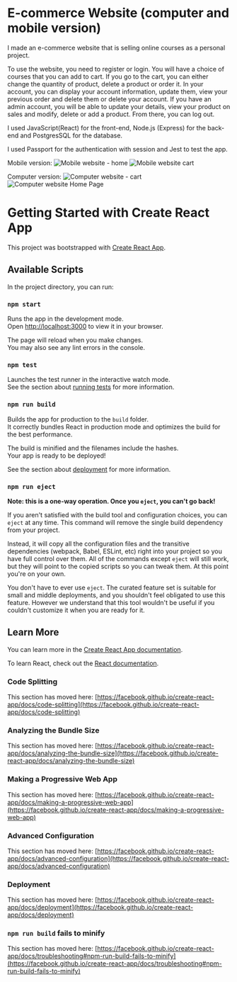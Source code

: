 # E-commerce Website (computer and mobile version)
I made an e-commerce website that is selling online courses as a personal project. 

To use the website, you need to register or login. You will have a choice of courses that you can add to cart. If you go to the cart, you can either change the quantity of product, delete a product or order it. 
In your account, you can display your account information, update them, view your previous order and delete them or delete your account.
If you have an admin account, you will be able to update your details, view your product on sales and modify, delete or add a product. From there, you can log out.

I used JavaScript(React) for the front-end, Node.js (Express) for the back-end and PostgresSQL for the database.

I used Passport for the authentication with session and Jest to test the app. 

Mobile version: 
![Mobile website - home](https://github.com/user-attachments/assets/99b0f62f-75dc-4230-9a29-9b0b513d22d0)
![Mobile website cart](https://github.com/user-attachments/assets/9276c6a3-dbc2-4cb4-a39b-2ebfabe87ca8)

Computer version:
![Computer website - cart](https://github.com/user-attachments/assets/713f9f18-c4ea-4ecf-9ec7-806a532edb19)
![Computer website Home Page](https://github.com/user-attachments/assets/0eaeafe7-8b4b-4b2f-9935-5ecf3d3fb726)


# Getting Started with Create React App

This project was bootstrapped with [Create React App](https://github.com/facebook/create-react-app).

## Available Scripts

In the project directory, you can run:

### `npm start`

Runs the app in the development mode.\
Open [http://localhost:3000](http://localhost:3000) to view it in your browser.

The page will reload when you make changes.\
You may also see any lint errors in the console.

### `npm test`

Launches the test runner in the interactive watch mode.\
See the section about [running tests](https://facebook.github.io/create-react-app/docs/running-tests) for more information.

### `npm run build`

Builds the app for production to the `build` folder.\
It correctly bundles React in production mode and optimizes the build for the best performance.

The build is minified and the filenames include the hashes.\
Your app is ready to be deployed!

See the section about [deployment](https://facebook.github.io/create-react-app/docs/deployment) for more information.

### `npm run eject`

**Note: this is a one-way operation. Once you `eject`, you can't go back!**

If you aren't satisfied with the build tool and configuration choices, you can `eject` at any time. This command will remove the single build dependency from your project.

Instead, it will copy all the configuration files and the transitive dependencies (webpack, Babel, ESLint, etc) right into your project so you have full control over them. All of the commands except `eject` will still work, but they will point to the copied scripts so you can tweak them. At this point you're on your own.

You don't have to ever use `eject`. The curated feature set is suitable for small and middle deployments, and you shouldn't feel obligated to use this feature. However we understand that this tool wouldn't be useful if you couldn't customize it when you are ready for it.

## Learn More

You can learn more in the [Create React App documentation](https://facebook.github.io/create-react-app/docs/getting-started).

To learn React, check out the [React documentation](https://reactjs.org/).

### Code Splitting

This section has moved here: [https://facebook.github.io/create-react-app/docs/code-splitting](https://facebook.github.io/create-react-app/docs/code-splitting)

### Analyzing the Bundle Size

This section has moved here: [https://facebook.github.io/create-react-app/docs/analyzing-the-bundle-size](https://facebook.github.io/create-react-app/docs/analyzing-the-bundle-size)

### Making a Progressive Web App

This section has moved here: [https://facebook.github.io/create-react-app/docs/making-a-progressive-web-app](https://facebook.github.io/create-react-app/docs/making-a-progressive-web-app)

### Advanced Configuration

This section has moved here: [https://facebook.github.io/create-react-app/docs/advanced-configuration](https://facebook.github.io/create-react-app/docs/advanced-configuration)

### Deployment

This section has moved here: [https://facebook.github.io/create-react-app/docs/deployment](https://facebook.github.io/create-react-app/docs/deployment)

### `npm run build` fails to minify

This section has moved here: [https://facebook.github.io/create-react-app/docs/troubleshooting#npm-run-build-fails-to-minify](https://facebook.github.io/create-react-app/docs/troubleshooting#npm-run-build-fails-to-minify)

